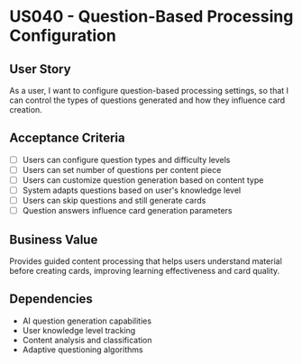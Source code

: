 # US040 - Question-Based Processing Configuration

## User Story

As a user, I want to configure question-based processing settings, so that I can control the types of questions generated and how they influence card creation.

## Acceptance Criteria

- [ ] Users can configure question types and difficulty levels
- [ ] Users can set number of questions per content piece
- [ ] Users can customize question generation based on content type
- [ ] System adapts questions based on user's knowledge level
- [ ] Users can skip questions and still generate cards
- [ ] Question answers influence card generation parameters

## Business Value

Provides guided content processing that helps users understand material before creating cards, improving learning effectiveness and card quality.

## Dependencies

- AI question generation capabilities
- User knowledge level tracking
- Content analysis and classification
- Adaptive questioning algorithms
